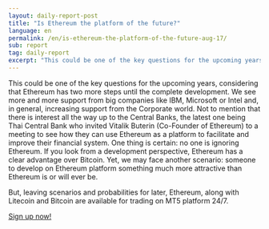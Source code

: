 ```yaml
---
layout: daily-report-post
title: "Is Ethereum the platform of the future?"
language: en
permalink: /en/is-ethereum-the-platform-of-the-future-aug-17/
sub: report
tag: daily-report
excerpt: "This could be one of the key questions for the upcoming years, considering that Ethereum has two more steps until the complete development ..."
---
```

This could be one of the key questions for the upcoming years, considering that Ethereum has two more steps until the complete development. We see more and more support from big companies like IBM, Microsoft or Intel and, in general, increasing support from the Corporate world. Not to mention that there is interest all the way up to the Central Banks, the latest one being Thai Central Bank who invited Vitalik Buterin (Co-Founder of Ethereum) to a meeting to see how they can use Ethereum as a platform to facilitate and improve their financial system. One thing is certain: no one is ignoring Ethereum. If you look from a development perspective, Ethereum has a clear advantage over Bitcoin. Yet, we may face another scenario: someone to develop on Ethereum platform something much more attractive than Ethereum is or will ever be.

But, leaving scenarios and probabilities for later, Ethereum, along with Litecoin and Bitcoin are available for trading on MT5 platform 24/7.

<div class="cta-lg">
   <p><a class="button" href="https://www.champion-fx.com/"><span>Sign up now!</span></a></p>
</div>
